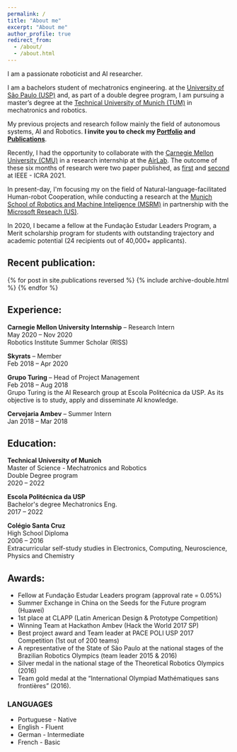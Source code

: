 ```yaml
---
permalink: /
title: "About me"
excerpt: "About me"
author_profile: true
redirect_from: 
  - /about/
  - /about.html
---
```



I am a passionate roboticist and AI researcher. 

I am a bachelors student of mechatronics engineering. at the [University of São Paulo (USP)](https://www5.usp.br/) and, as part of a double degree program, I am pursuing a master’s degree at the [Technical University of Munich (TUM)](https://www.tum.de/en/) in mechatronics and robotics.

My previous projects and research follow mainly the field of autonomous systems, AI and Robotics. 
**I invite you to check my [Portfolio]({{url}}/portfolio) and [Publications]({{url}}/publications)**.

Recently, I had the opportunity to collaborate with the [Carnegie Mellon University (CMU)](https://www.cs.cmu.edu/) in a research internship at the [AirLab](https://theairlab.org/). The outcome of these six months of research were two paper published, as [first]({{url}}/publication/Coordinating_Multiple_Aerial_Cameras_for_Robot_Cinematography) and [second]({{url}}/publication/Learning_a_semantic_control_space_for_expressive_robot_cinematography) at IEEE - ICRA 2021.

In present-day, I'm focusing my on the field of Natural-language-facilitated Human-robot Cooperation, while conducting a research at the [Munich School of Robotics and Machine Inteligence (MSRM)](https://www.msrm.tum.de/msrm/msrm/) in partnership with the [Microsoft Reseach (US)]({{url}}).

In 2020, I became a fellow at the  Fundação Estudar Leaders Program, a Merit scholarship program for students with outstanding trajectory and academic potential (24 recipients out of 40,000+ applicants).


## Recent publication:

{% for post in site.publications reversed %}
  {% include archive-double.html %}
{% endfor %}


## Experience:

**Carnegie Mellon University Internship** – Research Intern
<br/>May 2020 – Nov 2020
<br/>Robotics Institute Summer Scholar (RISS)

**Skyrats** – Member
<br/>Feb 2018 – Apr 2020

**Grupo Turing** – Head of Project Management
<br/>Feb 2018 – Aug 2018
<br/>Grupo Turing is the AI Research group at Escola Politécnica da USP. As its objective is to study, apply and disseminate AI knowledge.

**Cervejaria Ambev** – Summer Intern
<br/>Jan 2018 – Mar 2018


## Education:

**Technical University of Munich**
<br/>Master of Science - Mechatronics and Robotics
<br/>Double Degree program
<br/>2020 – 2022
 
**Escola Politécnica da USP**
<br/>Bachelor's degree Mechatronics Eng.
<br/>2017 – 2022

 
**Colégio Santa Cruz**
<br/>High School Diploma
<br/>2006 – 2016
<br/>Extracurricular self-study studies in Electronics, Computing, Neuroscience, Physics and Chemistry

## Awards:

- Fellow at Fundação Estudar Leaders program (approval rate = 0.05%)
- Summer Exchange in China on the Seeds for the Future program (Huawei)
- 1st place at CLAPP (Latin American Design & Prototype Competition)
- Winning Team at Hackathon Ambev (Hack the World 2017 SP)
- Best project award and Team leader at PACE POLI USP 2017 Competition (1st out of 200 teams)
- A representative of the State of São Paulo at the national stages of the Brazilian Robotics Olympics (team leader 2015 & 2016)
- Silver medal in the national stage of the Theoretical Robotics Olympics (2016)
- Team gold medal at the “International Olympiad Mathématiques sans frontières” (2016).

### LANGUAGES
- Portuguese - Native
- English - Fluent
- German - Intermediate
- French - Basic

<!-- ## Selected news: -->

<!-- https://www.cs.cmu.edu/news/2021/shoot-better-drone-videos-single-word -->
